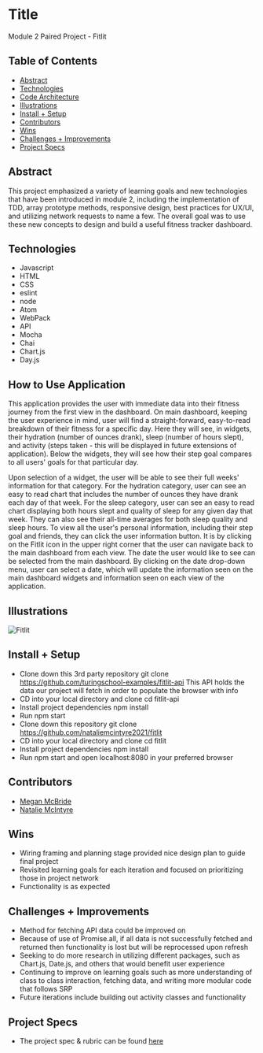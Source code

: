 # Title
Module 2 Paired Project - Fitlit

## Table of Contents
  - [Abstract](#abstract)
  - [Technologies](#technologies)
  - [Code Architecture](#code-architecture)
  - [Illustrations](#illustrations)
  - [Install + Setup](#set-up)
  - [Contributors](#contributors)
  - [Wins](#wins)
  - [Challenges + Improvements](#challenges-+-Improvements)
  - [Project Specs](#project-specs)

## Abstract

This project emphasized a variety of learning goals and new technologies that have been introduced in module 2, including the implementation of TDD, array prototype methods, responsive design, best practices for UX/UI, and utilizing network requests to name a few. The overall goal was to use these new concepts to design and build a useful fitness tracker dashboard.

## Technologies
  - Javascript
  - HTML
  - CSS
  - eslint
  - node
  - Atom
  - WebPack
  - API
  - Mocha
  - Chai
  - Chart.js
  - Day.js

## How to Use Application
  This application provides the user with immediate data into their fitness journey from the first view in the dashboard. On main dashboard, keeping the user experience in mind, user will find a straight-forward, easy-to-read breakdown of their fitness for a specific day. Here they will see, in widgets, their hydration (number of ounces drank), sleep (number of hours slept), and activity (steps taken - this will be displayed in future extensions of application). Below the widgets, they will see how their step goal compares to all users' goals for that particular day.

  Upon selection of a widget, the user will be able to see their full weeks' information for that category. For the hydration category, user can see an easy to read chart that includes the number of ounces they have drank each day of that week. For the sleep category, user can see an easy to read chart displaying both hours slept and quality of sleep for any given day that week. They can also see their all-time averages for both sleep quality and sleep hours. To view all the user's personal information, including their step goal and friends, they can click the user information button. It is by clicking on the Fitlit icon in the upper right corner that the user can navigate back to the main dashboard from each view. The date the user would like to see can be selected from the main dashboard. By clicking on the date drop-down menu, user can select a date, which will update the information seen on the main dashboard widgets and information seen on each view of the application.

## Illustrations

![Fitlit](https://user-images.githubusercontent.com/78229679/126386692-bd8340df-84e1-426a-810e-49cabbc27d25.gif)

## Install + Setup
- Clone down this 3rd party repository git clone https://github.com/turingschool-examples/fitlit-api
This API holds the data our project will fetch in order to populate the browser with info
- CD into your local directory and clone cd fitlit-api
- Install project dependencies npm install
- Run npm start
- Clone down this repository git clone https://github.com/nataliemcintyre2021/fitlit
- CD into your local directory and clone cd fitlit
- Install project dependencies npm install
- Run npm start and open localhost:8080 in your preferred browser

## Contributors
  - [Megan McBride](https://github.com/Meggs625)
  - [Natalie McIntyre](https://github.com/nataliemcintyre2021)

## Wins
- Wiring framing and planning stage provided nice design plan to guide final project
- Revisited learning goals for each iteration and focused on prioritizing those in project network
- Functionality is as expected

## Challenges + Improvements
- Method for fetching API data could be improved on
- Because of use of Promise.all, if all data is not successfully fetched and returned then functionality is lost but will be reprocessed upon refresh
- Seeking to do more research in utilizing different packages, such as Chart.js, Date.js, and others that would benefit user experience
- Continuing to improve on learning goals such as more understanding of class to class interaction, fetching data, and writing more modular code that follows SRP
- Future iterations include building out activity classes and functionality

## Project Specs
  - The project spec & rubric can be found [here](https://frontend.turing.edu/projects/fitlit.html)
